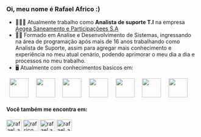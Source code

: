 ### Oi, meu nome é Rafael Africo :)

- 👨🏻‍💻 Atualmente trabalho como **Analista de suporte T.I** na empresa <a href="https://www.aegea.com.br"> Aegea Saneamento e Participaçõees S.A</a>
- 🧗🏼 Formado em Analise e Desenvolvimento de Sistemas, ingressando na área de programação após mais de 16 anos trabalhando como Analista de Suporte, assim para agregar mais conhecimento e experiência no meu atual cenário, podendo aprimorar o meu dia a dia e processos no meu trabalho. 
- 🖥️ Atualmente com conhecimentos basicos em:

<div display="inline">
  &nbsp;&nbsp;<img src="https://cdn.jsdelivr.net/gh/devicons/devicon/icons/php/php-original.svg" width="50"/>&nbsp;&nbsp;
  &nbsp;&nbsp;<img src="https://cdn.jsdelivr.net/gh/devicons/devicon/icons/python/python-original.svg" width="50"/>&nbsp;&nbsp;
  &nbsp;&nbsp;<img src="https://cdn.jsdelivr.net/gh/devicons/devicon/icons/csharp/csharp-original.svg" width="50"/>&nbsp;&nbsp;
  &nbsp;&nbsp;<img src="https://cdn.jsdelivr.net/gh/devicons/devicon/icons/dotnetcore/dotnetcore-original.svg" width="50"/>&nbsp;&nbsp;  
  &nbsp;&nbsp;<img src="https://cdn.jsdelivr.net/gh/devicons/devicon/icons/javascript/javascript-original.svg" width="50"/>&nbsp;&nbsp;
  &nbsp;&nbsp;<img src="https://www.svgrepo.com/show/303229/microsoft-sql-server-logo.svg" width="50"/>&nbsp;&nbsp;
  &nbsp;&nbsp;<img src="https://cdn.jsdelivr.net/gh/devicons/devicon/icons/mysql/mysql-original-wordmark.svg" width="50"/>&nbsp;&nbsp;
</div>

#### Você também me encontra em:
<div display="inline">
  <a href="https://twitter.com/rafael_africo" target="blank"><img align="center" src="https://raw.githubusercontent.com/rahuldkjain/github-profile-readme-generator/master/src/images/icons/Social/twitter.svg" alt="rafael_africo" height="30" width="40" /></a>
  <a href="https://linkedin.com/in/rafrico" target="blank"><img align="center" src="https://raw.githubusercontent.com/rahuldkjain/github-profile-readme-generator/master/src/images/icons/Social/linked-in-alt.svg" alt="rafrico" height="30" width="40" /></a>
  <a href="https://fb.com/rafael.africo" target="blank"><img align="center" src="https://raw.githubusercontent.com/rahuldkjain/github-profile-readme-generator/master/src/images/icons/Social/facebook.svg" alt="rafael.africo" height="30" width="40" /></a>
  <a href="https://instagram.com/rafael_africo" target="blank"><img align="center" src="https://raw.githubusercontent.com/rahuldkjain/github-profile-readme-generator/master/src/images/icons/Social/instagram.svg" alt="rafael_africo" height="30" width="40" /></a>  
</div>
